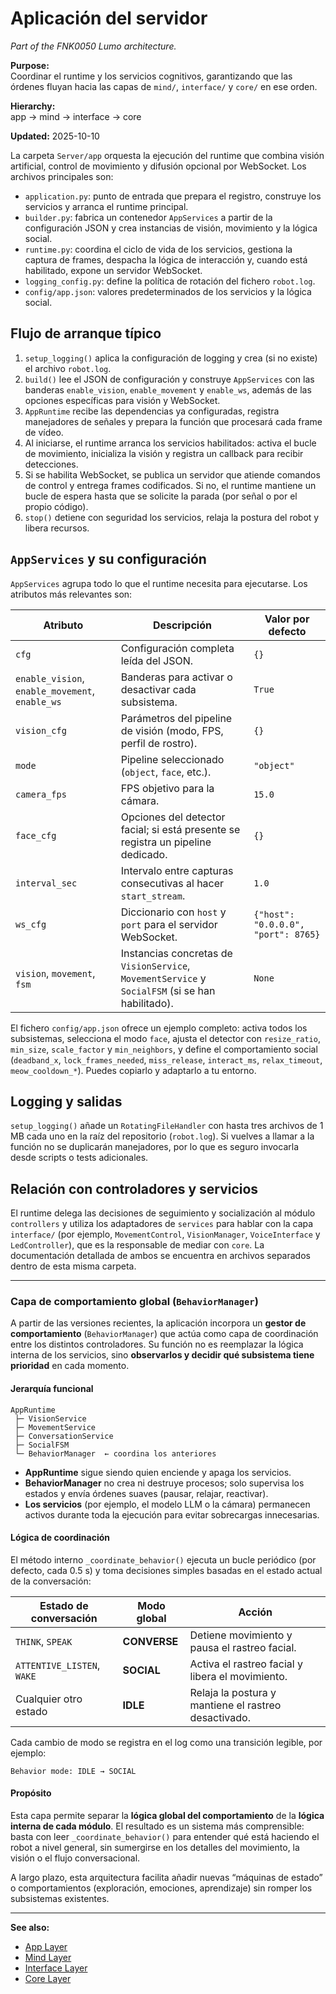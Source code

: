 # Aplicación del servidor

*Part of the FNK0050 Lumo architecture.*

**Purpose:**  
Coordinar el runtime y los servicios cognitivos, garantizando que las órdenes fluyan hacia las capas de `mind/`, `interface/` y `core/` en ese orden.

**Hierarchy:**  
app → mind → interface → core

**Updated:** 2025-10-10

La carpeta `Server/app` orquesta la ejecución del runtime que combina visión artificial, control de movimiento y difusión opcional por WebSocket. Los archivos principales son:

* `application.py`: punto de entrada que prepara el registro, construye los servicios y arranca el runtime principal.
* `builder.py`: fabrica un contenedor `AppServices` a partir de la configuración JSON y crea instancias de visión, movimiento y la lógica social.
* `runtime.py`: coordina el ciclo de vida de los servicios, gestiona la captura de frames, despacha la lógica de interacción y, cuando está habilitado, expone un servidor WebSocket.
* `logging_config.py`: define la política de rotación del fichero `robot.log`.
* `config/app.json`: valores predeterminados de los servicios y la lógica social.

## Flujo de arranque típico

1. `setup_logging()` aplica la configuración de logging y crea (si no existe) el archivo `robot.log`.
2. `build()` lee el JSON de configuración y construye `AppServices` con las banderas `enable_vision`, `enable_movement` y `enable_ws`, además de las opciones específicas para visión y WebSocket.
3. `AppRuntime` recibe las dependencias ya configuradas, registra manejadores de señales y prepara la función que procesará cada frame de vídeo.
4. Al iniciarse, el runtime arranca los servicios habilitados: activa el bucle de movimiento, inicializa la visión y registra un callback para recibir detecciones.
5. Si se habilita WebSocket, se publica un servidor que atiende comandos de control y entrega frames codificados. Si no, el runtime mantiene un bucle de espera hasta que se solicite la parada (por señal o por el propio código).
6. `stop()` detiene con seguridad los servicios, relaja la postura del robot y libera recursos.

## `AppServices` y su configuración

`AppServices` agrupa todo lo que el runtime necesita para ejecutarse. Los atributos más relevantes son:

| Atributo                                        | Descripción                                                                                      | Valor por defecto                   |
| ----------------------------------------------- | ------------------------------------------------------------------------------------------------ | ----------------------------------- |
| `cfg`                                           | Configuración completa leída del JSON.                                                           | `{}`                                |
| `enable_vision`, `enable_movement`, `enable_ws` | Banderas para activar o desactivar cada subsistema.                                              | `True`                              |
| `vision_cfg`                                    | Parámetros del pipeline de visión (modo, FPS, perfil de rostro).                                 | `{}`                                |
| `mode`                                          | Pipeline seleccionado (`object`, `face`, etc.).                                                  | `"object"`                          |
| `camera_fps`                                    | FPS objetivo para la cámara.                                                                     | `15.0`                              |
| `face_cfg`                                      | Opciones del detector facial; si está presente se registra un pipeline dedicado.                 | `{}`                                |
| `interval_sec`                                  | Intervalo entre capturas consecutivas al hacer `start_stream`.                                   | `1.0`                               |
| `ws_cfg`                                        | Diccionario con `host` y `port` para el servidor WebSocket.                                      | `{"host": "0.0.0.0", "port": 8765}` |
| `vision`, `movement`, `fsm`                     | Instancias concretas de `VisionService`, `MovementService` y `SocialFSM` (si se han habilitado). | `None`                              |

El fichero `config/app.json` ofrece un ejemplo completo: activa todos los subsistemas, selecciona el modo `face`, ajusta el detector con `resize_ratio`, `min_size`, `scale_factor` y `min_neighbors`, y define el comportamiento social (`deadband_x`, `lock_frames_needed`, `miss_release`, `interact_ms`, `relax_timeout`, `meow_cooldown_*`). Puedes copiarlo y adaptarlo a tu entorno.

## Logging y salidas

`setup_logging()` añade un `RotatingFileHandler` con hasta tres archivos de 1 MB cada uno en la raíz del repositorio (`robot.log`). Si vuelves a llamar a la función no se duplicarán manejadores, por lo que es seguro invocarla desde scripts o tests adicionales.

## Relación con controladores y servicios

El runtime delega las decisiones de seguimiento y socialización al módulo `controllers` y utiliza los adaptadores de `services` para hablar con la capa `interface/` (por ejemplo, `MovementControl`, `VisionManager`, `VoiceInterface` y `LedController`), que es la responsable de mediar con `core`. La documentación detallada de ambos se encuentra en archivos separados dentro de esta misma carpeta.

---

### Capa de comportamiento global (`BehaviorManager`)

A partir de las versiones recientes, la aplicación incorpora un **gestor de comportamiento** (`BehaviorManager`) que actúa como capa de coordinación entre los distintos controladores.
Su función no es reemplazar la lógica interna de los servicios, sino **observarlos y decidir qué subsistema tiene prioridad** en cada momento.

#### Jerarquía funcional

```
AppRuntime
 ├─ VisionService
 ├─ MovementService
 ├─ ConversationService
 ├─ SocialFSM
 └─ BehaviorManager  ← coordina los anteriores
```

* **AppRuntime** sigue siendo quien enciende y apaga los servicios.
* **BehaviorManager** no crea ni destruye procesos; solo supervisa los estados y envía órdenes suaves (pausar, relajar, reactivar).
* **Los servicios** (por ejemplo, el modelo LLM o la cámara) permanecen activos durante toda la ejecución para evitar sobrecargas innecesarias.

#### Lógica de coordinación

El método interno `_coordinate_behavior()` ejecuta un bucle periódico (por defecto, cada 0.5 s) y toma decisiones simples basadas en el estado actual de la conversación:

| Estado de conversación     | Modo global  | Acción                                               |
| -------------------------- | ------------ | ---------------------------------------------------- |
| `THINK`, `SPEAK`           | **CONVERSE** | Detiene movimiento y pausa el rastreo facial.        |
| `ATTENTIVE_LISTEN`, `WAKE` | **SOCIAL**   | Activa el rastreo facial y libera el movimiento.     |
| Cualquier otro estado      | **IDLE**     | Relaja la postura y mantiene el rastreo desactivado. |

Cada cambio de modo se registra en el log como una transición legible, por ejemplo:

```
Behavior mode: IDLE → SOCIAL
```

#### Propósito

Esta capa permite separar la **lógica global del comportamiento** de la **lógica interna de cada módulo**.
El resultado es un sistema más comprensible: basta con leer `_coordinate_behavior()` para entender qué está haciendo el robot a nivel general, sin sumergirse en los detalles del movimiento, la visión o el flujo conversacional.

A largo plazo, esta arquitectura facilita añadir nuevas “máquinas de estado” o comportamientos (exploración, emociones, aprendizaje) sin romper los subsistemas existentes.

---
**See also:**
- [App Layer](../app/app.md)
- [Mind Layer](../mind/mind.md)
- [Interface Layer](../interface/interface.md)
- [Core Layer](../core/core.md)
